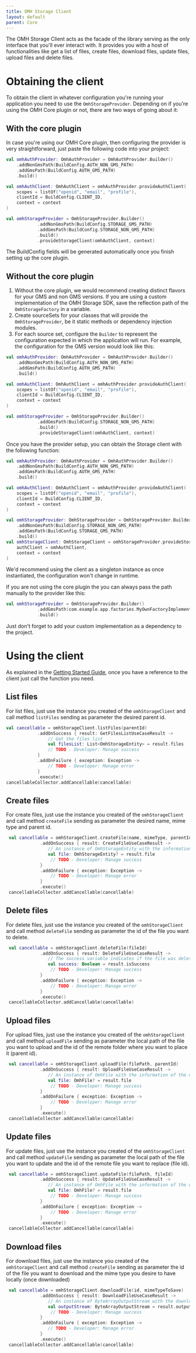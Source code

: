 ```yaml
---
title: OMH Storage Client
layout: default
parent: Core
---
```


The OMH Storage Client acts as the facade of the library serving as the only interface that you'll ever interact with. It provides you with a host of functionalities like get a list of files, create files, download files, update files, upload files and delete files.

# Obtaining the client

To obtain the client in whatever configuration you're running your application you need to use the `OmhStorageProvider`. Depending on if you're using the OMH Core plugin or not, there are two ways of going about it:

## With the core plugin

In case you're using our OMH Core plugin, then configuring the provider is very straightforward, just paste the following code into your project:

```kotlin
val omhAuthProvider: OmhAuthProvider = OmhAuthProvider.Builder()
    .addNonGmsPath(BuildConfig.AUTH_NON_GMS_PATH)
    .addGmsPath(BuildConfig.AUTH_GMS_PATH)
    .build()

val omhAuthClient: OmhAuthClient = omhAuthProvider.provideAuthClient(
    scopes = listOf("openid", "email", "profile"),
    clientId = BuildConfig.CLIENT_ID,
    context = context
)

val omhStorageProvider = OmhStorageProvider.Builder()
            .addNonGmsPath(BuildConfig.STORAGE_GMS_PATH)
            .addGmsPath(BuildConfig.STORAGE_NON_GMS_PATH)
            .build()
            .provideStorageClient(omhAuthClient, context)
```

The BuildConfig fields will be generated automatically once you finish setting up the core plugin.

## Without the core plugin

1. Without the core plugin, we would recommend creating distinct flavors for your GMS and non GMS versions. If you are using a custom implementation of the OMH Storage SDK, save the reflection path of the `OmhStorageFactory` in a variable.
2. Create sourceSets for your classes that will provide the `OmhStorageProvider`, be it static methods or dependency injection modules.
3. For each source set, configure the `Builder` to represent the configuration expected in which the application will run. For example, the configuration for the GMS version would look like this:

```kotlin
val omhAuthProvider: OmhAuthProvider = OmhAuthProvider.Builder()
    .addNonGmsPath(BuildConfig.AUTH_NON_GMS_PATH)
    .addGmsPath(BuildConfig.AUTH_GMS_PATH)
    .build()

val omhAuthClient: OmhAuthClient = omhAuthProvider.provideAuthClient(
    scopes = listOf("openid", "email", "profile"),
    clientId = BuildConfig.CLIENT_ID,
    context = context
)

val omhStorageProvider = OmhStorageProvider.Builder()
            .addGmsPath(BuildConfig.STORAGE_NON_GMS_PATH)
            .build()
            .provideStorageClient(omhAuthClient, context)
```

Once you have the provider setup, you can obtain the Storage client with the following function:

```kotlin
val omhAuthProvider: OmhAuthProvider = OmhAuthProvider.Builder()
    .addNonGmsPath(BuildConfig.AUTH_NON_GMS_PATH)
    .addGmsPath(BuildConfig.AUTH_GMS_PATH)
    .build()

val omhAuthClient: OmhAuthClient = omhAuthProvider.provideAuthClient(
    scopes = listOf("openid", "email", "profile"),
    clientId = BuildConfig.CLIENT_ID,
    context = context
)

val omhStorageProvider: OmhStorageProvider = OmhStorageProvider.Builder()
    .addNonGmsPath(BuildConfig.STORAGE_NON_GMS_PATH)
    .addGmsPath(BuildConfig.STORAGE_GMS_PATH)
    .build()
val omhStorageClient: OmhStorageClient = omhStorageProvider.provideStorageClient(
    authClient = omhAuthClient,
    context = context
)
```

We'd recommend using the client as a singleton instance as once instantiated, the configuration won't change in runtime.

If you are not using the core plugin the you can always pass the path manually to the provider like this:

```kotlin
val omhStorageProvider = OmhStorageProvider.Builder()
            .addGmsPath(com.example.app.factories.MyOwnFactoryImplementation)
            .build()
```

Just don't forget to add your custom implementation as a dependency to the project.

# Using the client

As explained in the [Getting Started Guide](https://github.com/openmobilehub/omh-storage/blob/main/README.md), once you have a reference to the client just call the function you need.

## List files

For list files, just use the instance you created of the `omhStorageClient` and call method `listFiles` sending as parameter the desired parent id.

```kotlin
val cancellable = omhStorageClient.listFiles(parentId)
            .addOnSuccess { result: GetFilesListUseCaseResult ->
                // Get the files list
                val filesList: List<OmhStorageEntity> = result.files
                // TODO - Developer: Manage success
            }
            .addOnFailure { exception: Exception ->
                // TODO - Developer: Manage error
            }
            .execute()
cancellableCollector.addCancellable(cancellable)
```

## Create files

For create files, just use the instance you created of the `omhStorageClient` and call method `createFile` sending as parameter the desired name, mime type and parent id.

```kotlin
 val cancellable = omhStorageClient.createFile(name, mimeType, parentId)
             .addOnSuccess { result: CreateFileUseCaseResult ->
                // An instance of OmhStorageEntity with the information of the created file. In case the file was not created, will be null
                val file: OmhStorageEntity? = result.file
                 // TODO - Developer: Manage success
             }
             .addOnFailure { exception: Exception ->
                 // TODO - Developer: Manage error
             }
             .execute()
 cancellableCollector.addCancellable(cancellable)
```

## Delete files

For delete files, just use the instance you created of the `omhStorageClient` and call method `deleteFile` sending as parameter the id of the file you want to delete.

```kotlin
 val cancellable = omhStorageClient.deleteFile(fileId)
             .addOnSuccess { result: DeleteFileUseCaseResult ->
                // The success variable indicates if the file was deleted or not
                val success: Boolean = result.isSuccess
                 // TODO - Developer: Manage success
             }
             .addOnFailure { exception: Exception ->
                 // TODO - Developer: Manage error
             }
             .execute()
 cancellableCollector.addCancellable(cancellable)
```

## Upload files

For upload files, just use the instance you created of the `omhStorageClient` and call method `uploadFile` sending as parameter the local path of the file you want to upload and the id of the remote folder where you want to place it (parent id).

```kotlin
 val cancellable = omhStorageClient.uploadFile(filePath, parentId)
             .addOnSuccess { result: UploadFileUseCaseResult ->
                // An instance of OmhFile with the information of the uploaded file. In case the file was not uploaded, will be null
                val file: OmhFile? = result.file
                 // TODO - Developer: Manage success
             }
             .addOnFailure { exception: Exception ->
                 // TODO - Developer: Manage error
             }
             .execute()
 cancellableCollector.addCancellable(cancellable)
```

## Update files

For update files, just use the instance you created of the `omhStorageClient` and call method `updateFile` sending as parameter the local path of the file you want to update and the id of the remote file you want to replace (file id).

```kotlin
 val cancellable = omhStorageClient.updateFile(filePath, fileId)
             .addOnSuccess { result: UpdateFileUseCaseResult ->
                // An instance of OmhFile with the information of the updated file. In case the file was not updated, will be null
                val file: OmhFile? = result.file
                 // TODO - Developer: Manage success
             }
             .addOnFailure { exception: Exception ->
                 // TODO - Developer: Manage error
             }
             .execute()
 cancellableCollector.addCancellable(cancellable)
```

## Download files

For download files, just use the instance you created of the `omhStorageClient` and call method `createFile` sending as parameter the id of the file you want to download and the mime type you desire to have locally (once downloaded)

```kotlin
 val cancellable = omhStorageClient.downloadFile(id, mimeTypeToSave)
             .addOnSuccess { result: DownloadFileUseCaseResult ->
                // An instance of ByteArrayOutputStream with the downloaded file
                val outputStream: ByteArrayOutputStream = result.outputStream
                 // TODO - Developer: Manage success
             }
             .addOnFailure { exception: Exception ->
                // TODO - Developer: Manage error
             }
             .execute()
 cancellableCollector.addCancellable(cancellable)
```
